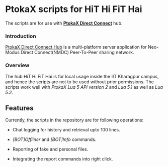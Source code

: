 # PtokaX scripts for HiT Hi FiT Hai

The scripts are for use with **[PtokaX Direct Connect][1]** hub.

### Introduction 
[PtokaX Direct Connect Hub][1] is a multi-platform server application for Neo-Modus Direct Connect(NMDC) Peer-To-Peer sharing network.

### Overview
The hub HiT Hi FiT Hai is for local usage inside the IIT Kharagpur campus, and hence the scripts are not to be used without prior permissions. The scripts work well with *PtokaX Lua 5 API version 2* and *Lua 5.1* as well as *Lua 5.2*.

Features
--------
Currently, the scripts in the repository are for following operations:

- Chat logging for history and retrieval upto 100 lines.
- *[BOT]Offliner* and *[BOT]Info* commands.
- Reporting of fake and personal files.
- Integrating the report commands into right click.


  [1]: http://www.ptokax.org/ "PtokaX Direct Connect Hub"
